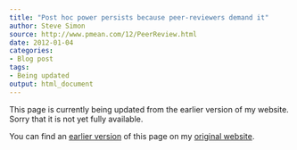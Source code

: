 ```yaml
---
title: "Post hoc power persists because peer-reviewers demand it"
author: Steve Simon
source: http://www.pmean.com/12/PeerReview.html
date: 2012-01-04
categories:
- Blog post
tags:
- Being updated
output: html_document
---
```


This page is currently being updated from the earlier version of my website. Sorry that it is not yet fully available.

<!---More--->

You can find an [earlier version][sim1] of this page on my [original website][sim2].

[sim1]: http://www.pmean.com/12/PeerReview.html
[sim2]: http://www.pmean.com/original_site.html
